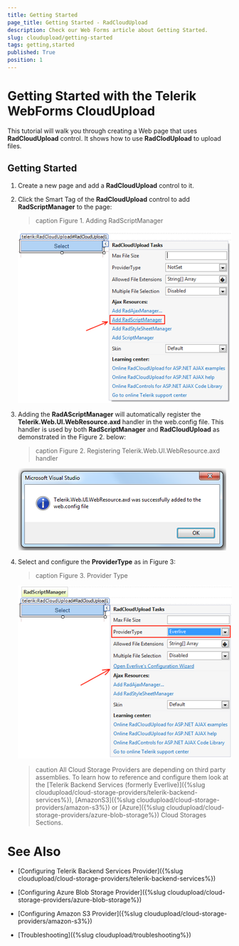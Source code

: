 ```yaml
---
title: Getting Started
page_title: Getting Started - RadCloudUpload
description: Check our Web Forms article about Getting Started.
slug: cloudupload/getting-started
tags: getting,started
published: True
position: 1
---
```


# Getting Started with the Telerik WebForms CloudUpload



This tutorial will walk you through creating a Web page that uses **RadCloudUpload** control. It shows how to use **RadClodUpload** to upload files.

## Getting Started

1. Create a new page and add a **RadCloudUpload** control to it.

2. Click the Smart Tag of the **RadCloudUpload** control to add **RadScriptManager** to the page:
	>caption Figure 1. Adding RadScriptManager

	![cloud-upload-getting-started](images/cloud-upload-getting-started.png "cloud-upload-getting-started")

3. Adding the **RadAScriptManager** will automatically register the **Telerik.Web.UI.WebResource.axd** handler in the web.config file. This handler is used by both **RadScriptManager** and **RadCloudUpload** as demonstrated in the Figure 2. below:
	>caption Figure 2. Registering Telerik.Web.UI.WebResource.axd handler

	![cloud-upload-getting-started 2](images/cloud-upload-getting-started2.png "cloud-upload-getting-started")

4. Select and configure the **ProviderType** as in Figure 3:
	>caption Figure 3. Provider Type

	![cloud-upload-getting-started 3](images/cloud-upload-getting-started3.png "cloud-upload-getting-started")

	>caution All Cloud Storage Providers are depending on third party assemblies. To learn how to reference and configure them look at the [Telerik Backend Services (formerly Everlive)]({%slug cloudupload/cloud-storage-providers/telerik-backend-services%}), [AmazonS3]({%slug cloudupload/cloud-storage-providers/amazon-s3%}) or [Azure]({%slug cloudupload/cloud-storage-providers/azure-blob-storage%}) Cloud Storages Sections.
	>


# See Also

 * [Configuring Telerik Backend Services Provider]({%slug cloudupload/cloud-storage-providers/telerik-backend-services%})

 * [Configuring Azure Blob Storage Provider]({%slug cloudupload/cloud-storage-providers/azure-blob-storage%})

 * [Configuring Amazon S3 Provider]({%slug cloudupload/cloud-storage-providers/amazon-s3%})

 * [Troubleshooting]({%slug cloudupload/troubleshooting%})
